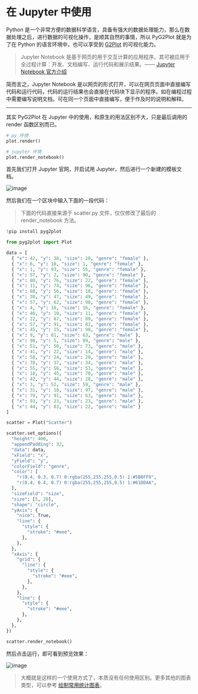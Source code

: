 # 在 Jupyter 中使用

Python 是一个非常方便的数据科学语言，具备有强大的数据处理能力，那么在数据处理之后，进行数据的可视化操作，是顺其自然的事情，所以 PyG2Plot 就是为了在 Python 的语言环境中，也可以享受到 [G2Plot](https://github.com/antvis/G2Plot) 的可视化能力。

> Jupyter Notebook 是基于网页的用于交互计算的应用程序。其可被应用于全过程计算：开发、文档编写、运行代码和展示结果。—— [Jupyter Notebook 官方介绍](https://jupyter-notebook.readthedocs.io/en/stable/notebook.html)

简而言之，Jupyter Notebook 是以网页的形式打开，可以在网页页面中直接编写代码和运行代码，代码的运行结果也会直接在代码块下显示的程序。如在编程过程中需要编写说明文档，可在同一个页面中直接编写，便于作及时的说明和解释。

----

其实 PyG2Plot 在 Jupyter 中的使用，和原生的用法区别不大，只是最后调用的 render 函数区别而已。

```py
# py 环境
plot.render()

# jupyter 环境
plot.render_notebook()
```

首先我们打开 Jupyter 官网，开启试用 Jupyter，然后进行一个新建的模板文档。

![image](https://user-images.githubusercontent.com/7856674/105943290-eef28280-609b-11eb-9321-747d66ab81a6.png)

然后我们在一个区块中输入下面的一段代码：

> 下面的代码直接来源于 scatter.py 文件，仅仅修改了最后的 render_notebook 方法。

```py
!pip install pyg2plot

from pyg2plot import Plot

data = [
  { "x": 42, "y": 38, "size": 20, "genre": "female" },
  { "x": 6, "y": 18, "size": 1, "genre": "female" },
  { "x": 1, "y": 93, "size": 55, "genre": "female" },
  { "x": 57, "y": 2, "size": 90, "genre": "female" },
  { "x": 80, "y": 76, "size": 22, "genre": "female" },
  { "x": 11, "y": 74, "size": 96, "genre": "female" },
  { "x": 88, "y": 56, "size": 10, "genre": "female" },
  { "x": 30, "y": 47, "size": 49, "genre": "female" },
  { "x": 57, "y": 62, "size": 98, "genre": "female" },
  { "x": 4, "y": 16, "size": 16, "genre": "female" },
  { "x": 46, "y": 10, "size": 11, "genre": "female" },
  { "x": 22, "y": 87, "size": 89, "genre": "female" },
  { "x": 57, "y": 91, "size": 82, "genre": "female" },
  { "x": 45, "y": 15, "size": 98, "genre": "female" },
  { "x": 9, "y": 81, "size": 63, "genre": "male" },
  { "x": 98, "y": 5, "size": 89, "genre": "male" },
  { "x": 51, "y": 50, "size": 73, "genre": "male" },
  { "x": 41, "y": 22, "size": 14, "genre": "male" },
  { "x": 58, "y": 24, "size": 20, "genre": "male" },
  { "x": 78, "y": 37, "size": 34, "genre": "male" },
  { "x": 55, "y": 56, "size": 53, "genre": "male" },
  { "x": 18, "y": 45, "size": 70, "genre": "male" },
  { "x": 42, "y": 44, "size": 28, "genre": "male" },
  { "x": 3, "y": 52, "size": 59, "genre": "male" },
  { "x": 31, "y": 18, "size": 97, "genre": "male" },
  { "x": 79, "y": 91, "size": 63, "genre": "male" },
  { "x": 93, "y": 23, "size": 23, "genre": "male" },
  { "x": 44, "y": 83, "size": 22, "genre": "male" }
]

scatter = Plot("Scatter")

scatter.set_options({
  "height": 400,
  "appendPadding": 32,
  "data": data,
  "xField": "x",
  "yField": "y",
  "colorField": "genre",
  "color": [
    "r(0.4, 0.3, 0.7) 0:rgba(255,255,255,0.5) 1:#5B8FF9",
    "r(0.4, 0.4, 0.7) 0:rgba(255,255,255,0.5) 1:#61DDAA",
  ],
  "sizeField": "size",
  "size": [5, 20],
  "shape": "circle",
  "yAxis": {
    "nice": True,
    "line": {
      "style": {
        "stroke": "#eee",
      },
    },
  },
  "xAxis": {
    "grid": {
      "line": {
        "style": {
          "stroke": "#eee",
        },
      },
    },
    "line": {
      "style": {
        "stroke": "#eee",
      },
    },
  },
})

scatter.render_notebook()
```

然后点击运行，即可看到预览效果：

![image](https://user-images.githubusercontent.com/7856674/105945664-ab4e4780-60a0-11eb-88d9-602a86e39368.png)


> 大概就是这样的一个使用方式了，本质没有任何使用区别。更多其他的图表类型，可以参考 [绘制常用统计图表](./plot.md)。
